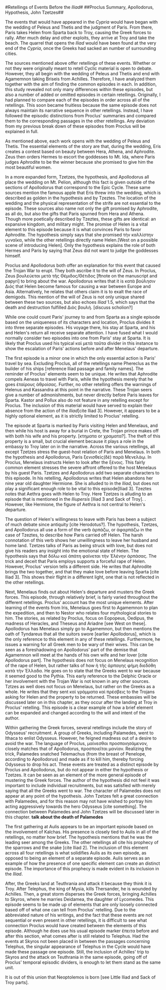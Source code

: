#Retellings of Events Before the *Iliad*#
##Proclus Summary, Apollodorus, Hypothesis, John Tzetzes##

The events that would have appeared in the *Cypria* would have began with the wedding of Peleus and Thetis and the judgment of Paris. From there, Paris takes Helen from Sparta back to Troy, causing the Greek forces to rally. After much delay and other exploits, they arrive at Troy and take the beach. The quarrel that opens the *Iliad* would have been found at the very end of the *Cypria*, once the Greeks had sacked an number of surrounding cities.

The sources mentioned above offer retellings of these events. Whether or not they were originally meant to retell Cyclic material is open to debate. However, they all begin with the wedding of Peleus and Thetis and end with Agamemnon taking Briseis from Achilles. Therefore, I have analyzed them together with the aim of finding the common episodes in each. In addition, this study revealed not only many differences within these episodes, but also a number of added or omitted episodes in certain retellings. Originally, I had planned to compare each of the episodes in order across all of the retellings. This soon became fruitless because the same episode does not always maintain its narrative sequence in other retellings. Instead, I have followed the episodic distinctions from Proclus' summaries and compared them to the corresponding passages in the other retellings. Any deviation from my previous break down of these episodes from Proclus will be explained in full. 

As mentioned above, each work opens with the wedding of Peleus and Thetis. The essential elements of the story are that, during the wedding, Eris creates a contest based on beauty between Hera, Athena, and Aphrodite. Zeus then orders Hermes to escort the goddesses to Mt. Ida, where Paris judges Aphrodite to be the winner because she promised to give him the most beautiful women. 

In a more expanded form, Tzetzes, the hypothesis, and Apollodorus all place the wedding on Mt. Pelion, although this fact is given outside of the sections of Apollodorus that correspond to the Epic Cycle. These same sources mention the famous apple that Eris threw into the wedding, which is described as golden in the hypothesis and by Tzeztes. The location of the wedding and the physical representation of the strife are not essential to the episode. These sources also name not only the gift promised by Aphrodite, as all do, but also the gifts that Paris spurned from Hera and Athena. Though more poetically described by Tzeztes, these gifts are identical: an expansive kingdom, and military might. The promise of Helen is a vital element to this episode because it is what convinces Paris to favor Aphrodite. The hypothesis simply says that she promised τὴν καλλίστην γυναῖκα, while the other retellings directly name Helen.[West on a possible scene of introducing Helen]. Only the hypothesis explains the role of both Hermes and Paris by saying that Zeus did not want to judge the goddesses himself. 

Proclus and Apollodorus both offer an explanation for this event that caused the Trojan War to erupt. They both ascribe it to the will of Zeus. In Proclus, Zeus βουλεύεται μετὰ τῆς Θέμιδος/Θέτιδος  [ftnote on the manuscript and papyri] to bring about the war. Apollodorus writes that it is κατὰ βούλησιν Διός that Helen become famous for causing a war between Europe and Asia. Alternatively, he relates that others claim it is to exalt the race of demigods. This mention of the will of Zeus is not only unique shared between these two sources, but also echoes *Iliad* 1.5, which says that the death and destruction fulfilled Διὸς βουλή. [discuss scholion?]

While one could count Paris' journey to and from Sparta as a single episode based on the uniqueness of its characters and location, Proclus divides it into three separate episodes. His voyage there, his stay at Sparta, and his and Helen's return all receive separate attention. I have fused what I would normally consider two episodes into one from Paris' stay at Sparta. It is likely that Proclus used his typical καὶ μετὰ ταῦτα divider in this instance to show the escalation of Paris' actions before and after Menelaus' departure. 

The first episode is a minor one in which the only essential action is Paris' travel by sea. Excluding Proclus, all of the retellings name Phereclus as the builder of his ships [reference Iliad passage and family names]. The reminder of Proclus' elements seem to be unique. He writes that Aphrodite compels Aeneas to travel with Paris, while the hypothesis merely that he goes ἑταίρους ἀθροίσας. Further, no other retelling offers the warnings of Helenus and Kassandra at this point in the narrative. These Trojan seers give a number of admonishments, but never directly before Paris leaves for Sparta. Kastor and Pollux also do not feature in any retelling except for Proclus. The inclusion of this material would have served to explain their absence from the action of the *Iliad*[cite Iliad 3]. However, it appears to be a highly optional element, as it is strictly limited to Proclus' retelling. 

The episode at Sparta is marked by Paris visiting Helen and Menelaus, and then while his host is away for a burial in Crete, the Trojan prince makes off with both his wife and his property. [κτηματα or χραματα?]. The theft of this property is a small, but crucial element because it plays a role in the embassy to Troy later on in the narrative. Across the various retellings, all except Tzetzes stress the guest-host relation of Paris and Menelaus. In both the hypothesis and Apollodorus, Paris ξενισθεὶς(δὲ) παρὰ Μενελάῳ. In Proclus, Menelaus instructs Helen to look after the ξένοις. This fairly common element stresses the severe affront offered to the host Menelaus by his guest Paris. Tzetzes and Apollodorus add two separate characters to this episode. In his retelling, Apollodorus writes that Helen abandons her nine year old daughter Hermione. She is alluded to in the *Iliad*, but does not play a significant enough role to be vital to this episode[Iliad 3]. Tzeztes notes that Aethra goes with Helen to Troy. Here Tzetzes is alluding to an episode that is mentioned in the *Iliupersis* [Iliad 3 and Sack of Troy]. . However, like Hermione, the figure of Aethra is not central to Helen's departure. 

The question of Helen's willingness to leave with Paris has been a subject of much debate since antiquity [cite Herodotus?]. The hypothesis, Tzetzes, and Apollodorus all use a form of the verb ἁρπάζω, or ἀφαρπάζω in the case of Tzeztes, to describe how Paris carried off Helen. The harsh connotation of this verb shows her unwillingness to leave her husband and home land. Tzetzes talks of Paris as being struck with love, but does not give his readers any insight into the emotional state of Helen. The hypothesis says that δόλω καὶ ἀπάτη φαίνεται τὴν Ἑλένην ἁρπάσας. The trick and deceit that Paris employs supports a forceful rape of Helen. However, Proclus' version tells a different side. He writes that Aphrodite brings the two together, and that they make love before leaving Sparta [cite Iliad 3]. This shows their flight in a different light, one that is not reflected in the other retellings. 

Next, Menelaus finds out about Helen's departure and musters the Greek forces. This episode, through relatively brief, is fairly varied throughout the different retellings. Proclus' account has the most unique elements. After learning of the events from Iris, Menelaus goes first to Agamemnon to plan the expedition, and then to Nestor who relates four mythological stories to him. The stories, as related by Proclus, focus on Eopopeus, Oedipus, the madness of Heracles, and Theseus and Ariadne [see West on these]. Apollodorus has Menelaus simply go to Agamemnon, but then mentions the oath of Tyndareus that all the suitors swore [earlier Apollodorus], which is the only reference to this element in any of these retellings. Furthermore, he issues a warning for all Greek men to be wary of their wives. This can be seen as a foreshadowing on Apollodorus' part of the demise that Agamemnon will meet at the hands of his own wife and her lover [cite Apollodorus part]. The hypothesis does not focus on Menelaus recognition of the rape of Helen, but rather talks of how ἡ τῆς ἁρπαγης φήμη διεδόθη κατὰ τὴν Ἑλλαδα. He goes on to state that the Greeks went to war because it seemed good to the Pythia. This early reference to the Delphic Oracle or her involvement with the Trojan War is not known in any other sources. Tztzes as well does not focus on Menelaus, but rather on the Greeks as a whole. He writes that they sent καὶ γράμματα καὶ πρέσβεις to the Trojans asking for Helen and the property to be returned. These embassies will be discussed later on in this chapter, as they occur after the landing at Troy in Proclus' retelling. This episode is a clear example of how a brief element can be expanded and changed according to the will and intent of the author. 

Within gathering the Greek forces, several retellings include the story of Odysseus' recruitment. A group of Greeks, including Palamedes, went to Ithaca to enlist Odysseus. However, he feigned madness out of a desire to avoid the war. The language of Proclus, μαίνεσθαι προσποιησάμενον, closely matches that of Apollodorus, προσποιεῖται μανίαν. Realizing the trick, Palamedes snatched Telemachus (from the breast of Penelope, according to Apollodorus) and made as if to kill him, thereby forcing Odysseus to drop his act. These events are treated as a distinct episode by Proclus and Apollodorus, but do not appear in either the hypothesis or Tzetzes. It can be seen as an element of the more general episode of mustering the Greek forces. The author of the hypothesis did not feel it was important to include individual recruitments, but was satisfied with merely saying that all the Greeks went to war. The character of Palamedes does not appear at any point of the hypothesis. John Tzetzes felt a great connection with Palamedes, and for this reason may not have wished to portray him acting aggressively towards the hero Odysseus [cite something]. The connection between Palamedes and John Tzetzes will be discussed later in this chapter. 
**talk about the death of Palamedes**

The first gathering at Aulis appears to be an important episode based on the involvement of Kalchas. His presence is closely tied to Aulis in all of the retellings, no matter how brief. The hypothesis mentions that he was the leading seer among the Greeks. The other retellings all cite his prophecy of the sparrows and the snake [cite Iliad 2]. The inclusion of this element across all four retellings is what solidifies Aulis as its own episode, as opposed to being an element of a separate episode. Aulis serves as an example of how the presence of one specific element can create an distinct episode. The importance of this prophecy is made evident in its inclusion in the *Iliad*. 

After, the Greeks land at Teuthrania and attack it because they think it is Troy. After Telephus, the king of Mysia, kills Thersander, he is wounded by Achilles. Then, a great storm disperses the Greek forces, bringing Achilles to Skyros, where he marries Deidamea, the  daughter of Lycomedes. This episode seems to be made up of elements that are only loosely connected based off of what one can tell from Proclus' retelling. Due to the abbreviated nature of his writings, and the fact that these events are not sequential or even present in other retellings, it is difficult to see what connection Proclus would have created between the elements of this episode. Although he does use his usual  episode marker ἔπειτα before and after this section, what comes after is still related to Telephus. Had the events at Skyros not been placed in between the passages concerning Telephus, the singular appearance of Telephus in the Cycle would have made these passage one episode. Still, the inclusion of Achilles' trip to Skyros and the attack on Teuthrania in the same episode, going off of Proclus' temporal episodic dividers, is enough to let them stand as the same unit. 

It is out of this union that Neoptolemos is born [see Little Iliad and Sack of Troy parts]. 



